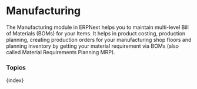 <!-- add-breadcrumbs -->
# Manufacturing

The Manufacturing module in ERPNext helps you to maintain multi-level Bill of
Materials (BOMs) for your Items. 
It helps in product costing, production planning, creating production orders for your manufacturing shop floors and 
planning inventory by getting your material requirement via BOMs (also called Material Requirements Planning MRP).

### Topics

{index}
